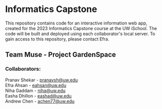 # Informatics Capstone   
This repository contains code for an interactive information web app, created for the 2023 Informatics Capstone course at the UW iSchool. The code
will be built and deployed using each collaborator's local server. To gain access to this repository, please contact Efra.  

## Team Muse - Project GardenSpace

### Collaborators:     
Pranav Shekar - pranavsh@uw.edu  
Efra Ahsan - eahsan@uw.edu      
Niha Gaddam - niha@uw.edu      
Easha Dhillon - eashad@uw.edu     
Andrew Chen - achen77@uw.edu     
